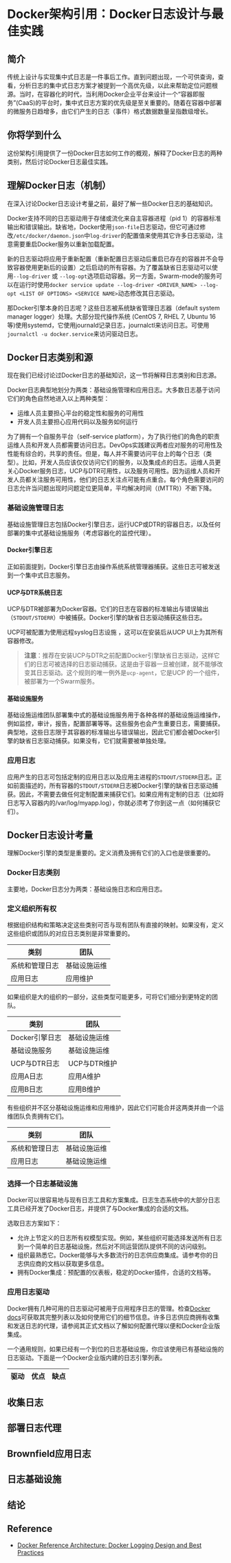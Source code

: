 # Docker架构引用：Docker日志设计与最佳实践
## 简介
传统上设计与实现集中式日志是一件事后工作。直到问题出现，一个可供查询，查看，分析日志的集中式日志方案才被提到一个高优先级，以此来帮助定位问题根源。当时，在容器化的时代，当利用Docker企业平台来设计一个“容器即服务”(CaaS)的平台时，集中式日志方案的优先级是至关重要的。随着在容器中部署的微服务日趋增多，由它们产生的日志（事件）格式数据数量呈指数级增长。
## 你将学到什么
这份架构引用提供了一份Docker日志如何工作的概观，解释了Docker日志的两种类别，然后讨论Docker日志最佳实践。
## 理解Docker日志（机制）
在深入讨论Docker日志设计考量之前，最好了解一些Docker日志的基础知识。

Docker支持不同的日志驱动用于存储或流化来自主容器进程（pid 1）的容器标准输出和错误输出。缺省地，Docker使用`json-file`日志驱动，但它可通过修改`/etc/docker/daemon.json`中`log-driver`的配置值来使用其它许多日志驱动，注意需要重启Docker服务以重新加载配置。

新的日志驱动将应用于重新配置（重新配置日志驱动后重启已存在的容器并不会导致容器使用更新后的设置）之后启动的所有容器。为了覆盖缺省日志驱动可以使用`--log-driver` 或 `--log-opt`选项启动容器。另一方面，Swarm-mode的服务可以在运行时使用`docker service update --log-driver <DRIVER_NAME> --log-opt <LIST OF OPTIONS> <SERVICE NAME>`动态修改其日志驱动。

那Docker引擎本身的日志呢？这些日志被系统缺省管理日志器（default system manager logger）处理。大部分现代操作系统 (CentOS 7, RHEL 7, Ubuntu 16等)使用systemd，它使用journald记录日志，journalctl来访问日志。可使用`journalctl -u docker.service`来访问驱动日志。
## Docker日志类别和源
现在我们已经讨论过Docker日志的基础知识，这一节将解释日志类别和日志源。

Docker日志典型地划分为两类：基础设施管理和应用日志。大多数日志基于访问它们的角色自然地进入以上两种类型：
+ 运维人员主要担心平台的稳定性和服务的可用性
+ 开发人员主要担心应用代码以及服务如何运行

为了拥有一个自服务平台（self-service platform），为了执行他们的角色的职责运维人员和开发人员都需要访问日志。DevOps实践建议两者应对服务的可用性及性能有综合的，共享的责任。但是，每人并不需要访问平台上的每个日志（类型）。比如，开发人员应该仅仅访问它们的服务，以及集成点的日志。运维人员更关心Docker服务日志，UCP与DTR可用性，以及服务可用性。因为运维人员和开发人员都关注服务可用性，他们的日志关注点可能有点重合。每个角色需要访问的日志允许当问题出现时问题定位更简单，平均解决时间（(MTTR)）不断下降。
### 基础设施管理日志
基础设施管理日志包括Docker引擎日志，运行UCP或DTR的容器日志，以及任何部署的集中式基础设施服务（考虑容器化的监控代理）。
#### Docker引擎日志
正如前面提到，Docker引擎日志由操作系统系统管理器捕获。这些日志可被发送到一个集中式日志服务。
#### UCP与DTR系统日志
UCP与DTR被部署为Docker容器。它们的日志在容器的标准输出与错误输出（`STDOUT/STDERR`）中被捕获。Docker引擎的缺省日志驱动捕获这些日志。

UCP可被配置为使用远程syslog日志设施 ，这可以在安装后从UCP UI上为其所有容器修改。
> **注意**：推荐在安装UCP与DTR之前配置Docker引擎缺省日志驱动，这样它们的日志可被选择的日志驱动捕获。这是由于容器一旦被创建，就不能够改变其日志驱动。这个规则的唯一例外是`ucp-agent`，它是UCP 的一个组件，被部署为一个Swarm服务。
#### 基础设施服务
基础设施运维团队部署集中式的基础设施服务用于各种各样的基础设施运维操作，例如监控，审计，报告，配置部署等等。这些服务也会产生重要日志，需要捕获。典型地，这些日志限于其容器的标准输出与错误输出，因此它们都会被Docker引擎的缺省日志驱动捕获。如果没有，它们就需要被单独处理。
### 应用日志
应用产生的日志可包括定制的应用日志以及应用主进程的`STDOUT/STDERR`日志。正如前面描述的，所有容器的`STDOUT/STDERR`日志被Docker引擎的缺省日志驱动捕获。因此，不需要去做任何定制配置来捕获它们。如果应用有定制的日志（比如将日志写入容器内的/var/log/myapp.log），你就必须考了你到这一点（如何捕获它们）。
## Docker日志设计考量
理解Docker引擎的类型是重要的。定义消费及拥有它们的入口也是很重要的。
### Docker日志类别
主要地，Docker日志分为两类：基础设施日志和应用日志。
### 定义组织所有权
根据组织结构和策略决定这些类别可否与现有团队有直接的映射。如果没有，定义这些组织或团队的对应日志类别是非常重要的。

类别|团队
--------|--------
系统和管理日志|基础设施运维
应用日志|应用维护

如果组织是大的组织的一部分，这些类型可能更多，可将它们细分到更特定的团队。

类别|团队
--------|--------
Docker引擎日志|基础设施运维
基础设施服务|基础设施运维
UCP与DTR日志|UCP与DTR维护
应用A日志|应用A维护
应用B日志|应用B维护

有些组织并不区分基础设施运维和应用维护，因此它们可能合并这两类并由一个运维团队负责拥有它们。

类别|团队
--------|--------
系统和管理日志|基础设施运维
应用日志|基础设施运维
### 选择一个日志基础设施
Docker可以很容易地与现有日志工具和方案集成。日志生态系统中的大部分日志工具已经开发了Docker日志，并提供了与Docker集成的合适的文档。

选取日志方案如下：
+ 允许上节定义的日志所有权模型实现。例如，某些组织可能选择发送所有日志到一个简单的日志基础设施，然后对不同运营团队提供不同的访问级别。
+ 组织最熟悉它。Docker能够与大多数流行的日志供应商集成。请参考你的日志供应商的文档以获取更多信息。
+ 拥有Docker集成：预配置的仪表板，稳定的Docker插件，合适的文档等。
### 应用日志驱动
Docker拥有几种可用的日志驱动可被用于应用程序日志的管理。检查[Docker docs](https://docs.docker.com/config/containers/logging/#supported-logging-drivers)可获取其完整列表以及如何使用它们的细节信息。许多日志供应商拥有收集和发送日志的代理，请参阅其正式文档以了解如何配置代理以便和Docker企业版集成。

一个通用规则，如果已经有一个到位的日志基础设施，你应该使用已有基础设施的日志驱动。下面是一个Docker企业版内建的日志引擎列表。

驱动|优点|缺点
--------|--------|--------


## 收集日志
## 部署日志代理
## Brownfield应用日志
## 日志基础设施
## 结论

## Reference
- [Docker Reference Architecture: Docker Logging Design and Best Practices](https://success.docker.com/article/logging-best-practices)